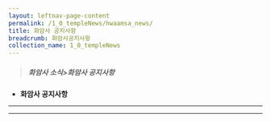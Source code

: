 ```yaml
---
layout: leftnav-page-content
permalink: /1_0_templeNews/hwaamsa_news/
title: 화암사 공지사항
breadcrumb: 화암사공지사항
collection_name: 1_0_templeNews
---
```


> ##### **화암사 소식>화암사 공지사항**

* **화암사 공지사항**
---
---
